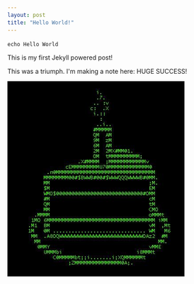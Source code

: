 ```yaml
---
layout: post
title: "Hello World!"
---
```


<code>echo Hello World</code>

This is my first Jekyll powered post!

This was a triumph. I'm making a note here: HUGE SUCCESS!

![Cake](/images/cake.jpg)